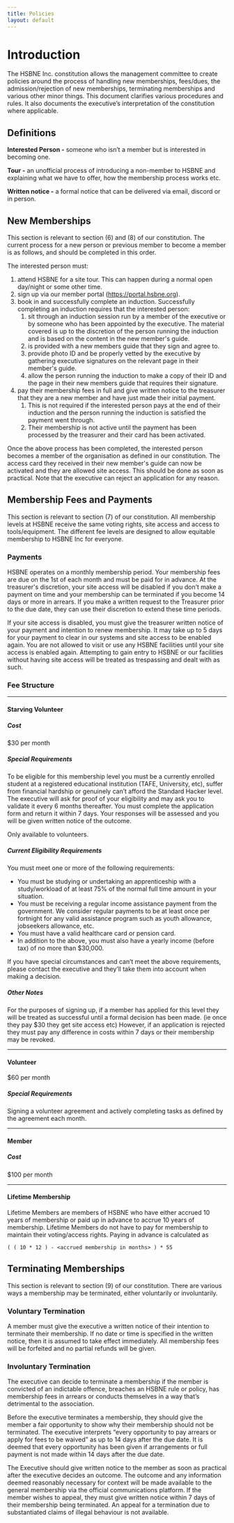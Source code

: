```yaml
---
title: Policies
layout: default
---
```


# Introduction
The HSBNE Inc. constitution allows the management committee to create policies around the process of handling new memberships, fees/dues, the admission/rejection of new memberships, terminating memberships and various other minor things. This document clarifies various procedures and rules. It also documents the executive’s interpretation of the constitution where applicable.

## Definitions
**Interested Person -** someone who isn’t a member but is interested in becoming one.

**Tour -** an unofficial process of introducing a non-member to HSBNE and explaining what we have to offer, how the membership process works etc.

**Written notice -** a formal notice that can be delivered via email, discord or in person.

## New Memberships
This section is relevant to section (6) and (8) of our constitution. The current process for a new person or previous member to become a member is as follows, and should be completed in this order.

The interested person must:

1. attend HSBNE for a site tour. This can happen during a normal open day/night or some other time.
2. sign up via our member portal (https://portal.hsbne.org).
3. book in and successfully complete an induction. Successfully completing an induction requires that the interested person:
    1. sit through an induction session run by a member of the executive or by someone who has been appointed by the executive. The material covered is up to the discretion of the person running the induction and is based on the content in the new member's guide.
    2. is provided with a new members guide that they sign and agree to.
    3. provide photo ID and be properly vetted by the executive by gathering executive signatures on the relevant page in their member's guide.
    4. allow the person running the induction to make a copy of their ID and the page in their new members guide that requires their signature.
4. pay their membership fees in full and give written notice to the treasurer that they are a new member and have just made their initial payment.
    1. This is not required if the interested person pays at the end of their induction and the person running the induction is satisfied the payment went through.
    2. Their membership is not active until the payment has been processed by the treasurer and their card has been activated.

Once the above process has been completed, the interested person becomes a member of the organisation as defined in our constitution. The access card they received in their new member's guide can now be activated and they are allowed site access. This should be done as soon as practical. Note that the executive can reject an application for any reason.

## Membership Fees and Payments
This section is relevant to section (7) of our constitution. All membership levels at HSBNE receive the same voting rights, site access and access to tools/equipment. The different fee levels are designed to allow equitable membership to HSBNE Inc for everyone.

### Payments
HSBNE operates on a monthly membership period. Your membership fees are due on the 1st of each month and must be paid for in advance. At the treasurer's discretion, your site access will be disabled if you don’t make a payment on time and your membership can be terminated if you become 14 days or more in arrears. If you make a written request to the Treasurer prior to the due date, they can use their discretion to extend these time periods.

If your site access is disabled, you must give the treasurer written notice of your payment and intention to renew membership. It may take up to 5 days for your payment to clear in our systems and site access to be enabled again. You are not allowed to visit or use any HSBNE facilities until your site access is enabled again. Attempting to gain entry to HSBNE or our facilities without having site access will be treated as trespassing and dealt with as such.


### Fee Structure

---

#### Starving Volunteer
##### Cost
\$30 per month

##### Special Requirements
To be eligible for this membership level you must be a currently enrolled student at a registered educational institution (TAFE, University, etc), suffer from financial hardship or genuinely can’t afford the Standard Hacker level. The executive will ask for proof of your eligibility and may ask you to validate it every 6 months thereafter. You must complete the application form and return it within 7 days. Your responses will be assessed and you will be given written notice of the outcome.

Only available to volunteers.

##### Current Eligibility Requirements
You must meet one or more of the following requirements:

* You must be studying or undertaking an apprenticeship with a study/workload of at least 75% of the normal full time amount in your situation.
* You must be receiving a regular income assistance payment from the government. We consider regular payments to be at least once per fortnight for any valid assistance program such as youth allowance, jobseekers allowance, etc.
* You must have a valid healthcare card or pension card.
* In addition to the above, you must also have a yearly income (before tax) of no more than $30,000.

If you have special circumstances and can’t meet the above requirements, please contact the executive and they’ll take them into account when making a decision.

##### Other Notes
For the purposes of signing up, if a member has applied for this level they will be treated as successful until a formal decision has been made. (ie once they pay \$30 they get site access etc) However, if an application is rejected they must pay any difference in costs within 7 days or their membership may be revoked.

---

#### Volunteer
\$60 per month

##### Special Requirements

Signing a volunteer agreement and actively completing tasks as defined by the agreement each month.

---

#### Member
##### Cost
\$100 per month

---

#### Lifetime Membership
Lifetime Members are members of HSBNE who have either accrued 10 years of membership or paid up in advance to accrue 10 years of membership. Lifetime Members do not have to pay for membership to maintain their voting/access rights. Paying in advance is calculated as 

    ( ( 10 * 12 ) - <accrued membership in months> ) * 55

## Terminating Memberships
This section is relevant to section (9) of our constitution. There are various ways a membership may be terminated, either voluntarily or involuntarily.

### Voluntary Termination
A member must give the executive a written notice of their intention to terminate their membership. If no date or time is specified in the written notice, then it is assumed to take effect immediately. All membership fees will be forfeited and no partial refunds will be given.

### Involuntary Termination
The executive can decide to terminate a membership if the member is convicted of an indictable offence, breaches an HSBNE rule or policy, has membership fees in arrears or conducts themselves in a way that’s detrimental to the association.

Before the executive terminates a membership, they should give the member a fair opportunity to show why their membership should not be terminated. The executive interprets “every opportunity to pay arrears or apply for fees to be waived” as up to 14 days after the due date. It is deemed that every opportunity has been given if arrangements or full payment is not made within 14 days after the due date.

The Executive should give written notice to the member as soon as practical after the executive decides an outcome. The outcome and any information deemed reasonably necessary for context will be made available to the general membership via the official communications platform. If the member wishes to appeal, they must give written notice within 7 days of their membership being terminated. An appeal for a termination due to substantiated claims of illegal behaviour is not available.
